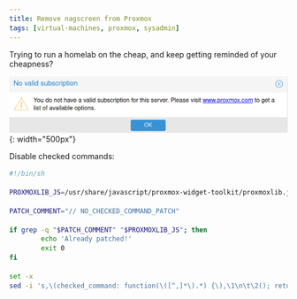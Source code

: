 ```yaml
---
title: Remove nagscreen from Proxmox
tags: [virtual-machines, proxmox, sysadmin]
---
```


Trying to run a homelab on the cheap, and keep getting reminded of your cheapness?

![Proxmox nag screen](/assets/img/proxmox-nagscreen.png){: width="500px"}


Disable checked commands:

```sh
#!/bin/sh

PROXMOXLIB_JS=/usr/share/javascript/proxmox-widget-toolkit/proxmoxlib.js

PATCH_COMMENT="// NO_CHECKED_COMMAND_PATCH"

if grep -q "$PATCH_COMMENT" "$PROXMOXLIB_JS"; then
        echo 'Already patched!'
        exit 0
fi

set -x
sed -i 's,\(checked_command: function(\([^,]*\).*) {\),\1\n\t\2(); return; '"$PATCH_COMMENT," "$PROXMOXLIB_JS"
```

